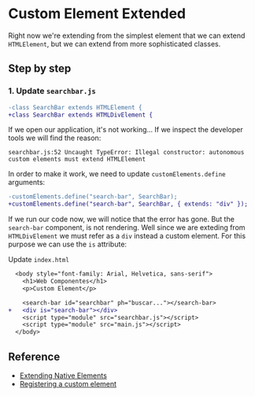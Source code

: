 # Custom Element Extended

Right now we're extending from the simplest element that we can extend `HTMLElement`, but we can extend from more sophisticated classes.

## Step by step

### 1. Update `searchbar.js`

```diff
-class SearchBar extends HTMLElement {
+class SearchBar extends HTMLDivElement {
```

If we open our application, it's not working... If we inspect the developer tools we will find the reason:

```
searchbar.js:52 Uncaught TypeError: Illegal constructor: autonomous custom elements must extend HTMLElement
```

In order to make it work, we need to update `customElements.define` arguments:

```diff
-customElements.define("search-bar", SearchBar);
+customElements.define("search-bar", SearchBar, { extends: "div" });
```

If we run our code now, we will notice that the error has gone. But the `search-bar` component, is not rendering. Well since we are exteding from `HTMLDivElement` we must refer as a `div` instead a custom element. For this purpose we can use the `is` attribute:

Update `index.html`

```diff
  <body style="font-family: Arial, Helvetica, sans-serif">
    <h1>Web Componentes</h1>
    <p>Custom Element</p>

    <search-bar id="searchbar" ph="buscar..."></search-bar>
+   <div is="search-bar"></div>
    <script type="module" src="searchbar.js"></script>
    <script type="module" src="main.js"></script>
  </body>
```

## Reference

- [Extending Native Elements](https://dev.to/danieldekel/extending-native-elements-4h31)
- [Registering a custom element](https://developer.mozilla.org/en-US/docs/Web/API/Web_components/Using_custom_elements#registering_a_custom_element)
